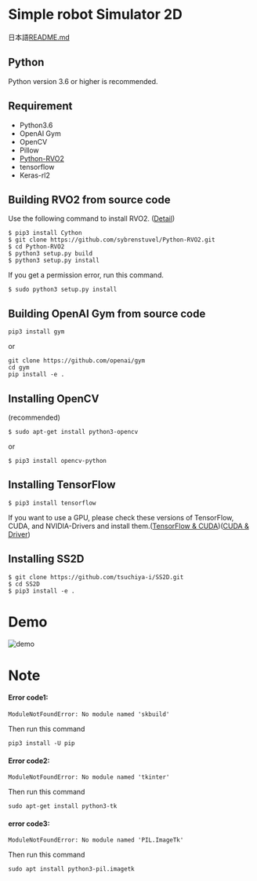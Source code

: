 # Simple robot Simulator 2D
日本語[README.md](https://github.com/tsuchiya-i/SS2D/blob/main/appendix/README.md)
## Python
Python version 3.6 or higher is recommended.
## Requirement 
- Python3.6
- OpenAI Gym
- OpenCV
- Pillow
- [Python-RVO2](https://github.com/sybrenstuvel/Python-RVO2)
- tensorflow
- Keras-rl2

## Building RVO2 from source code
Use the following command to install RVO2. ([Detail](https://github.com/sybrenstuvel/Python-RVO2))
```
$ pip3 install Cython
$ git clone https://github.com/sybrenstuvel/Python-RVO2.git
$ cd Python-RVO2
$ python3 setup.py build
$ python3 setup.py install
```
If you get a permission error, run this command.
```
$ sudo python3 setup.py install
```

## Building OpenAI Gym from source code
```
pip3 install gym
```
or
```
git clone https://github.com/openai/gym
cd gym
pip install -e .
```

## Installing OpenCV
(recommended)
```
$ sudo apt-get install python3-opencv
```
or
```
$ pip3 install opencv-python
```

## Installing TensorFlow
```
$ pip3 install tensorflow
```
If you want to use a GPU, please check these versions of TensorFlow, CUDA, and NVIDIA-Drivers and install them.([TensorFlow & CUDA](https://www.tensorflow.org/install/source?hl=ja#tested_build_configurations))([CUDA & Driver](https://docs.nvidia.com/cuda/cuda-toolkit-release-notes/index.html))

## Installing SS2D
```
$ git clone https://github.com/tsuchiya-i/SS2D.git
$ cd SS2D
$ pip3 install -e .
```
# Demo
![demo](https://github.com/tsuchiya-i/SS2D/blob/main/appendix/navigation_sample.gif)

# Note
#### Error code1:
```
ModuleNotFoundError: No module named 'skbuild'
```
Then run this command
```
pip3 install -U pip
```
#### Error code2:
```
ModuleNotFoundError: No module named 'tkinter'
```
Then run this command
```
sudo apt-get install python3-tk
```
#### error code3:
```
ModuleNotFoundError: No module named 'PIL.ImageTk'
```
Then run this command
```
sudo apt install python3-pil.imagetk
```

